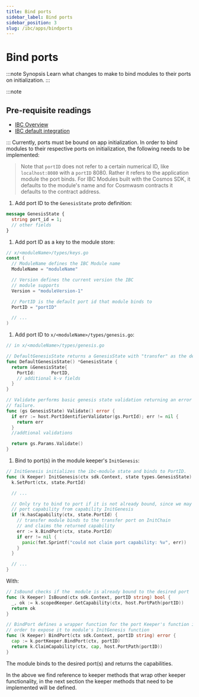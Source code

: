 ```yaml
---
title: Bind ports
sidebar_label: Bind ports
sidebar_position: 3
slug: /ibc/apps/bindports
---
```


# Bind ports

:::note Synopsis
Learn what changes to make to bind modules to their ports on initialization.
:::

:::note

## Pre-requisite readings

- [IBC Overview](../01-overview.md)
- [IBC default integration](../02-integration.md)

:::
Currently, ports must be bound on app initialization. In order to bind modules to their respective ports on initialization, the following needs to be implemented:

> Note that `portID` does not refer to a certain numerical ID, like `localhost:8080` with a `portID` 8080. Rather it refers to the application module the port binds. For IBC Modules built with the Cosmos SDK, it defaults to the module's name and for Cosmwasm contracts it defaults to the contract address.

1. Add port ID to the `GenesisState` proto definition:

```protobuf
message GenesisState {
  string port_id = 1;
  // other fields
}
```

1. Add port ID as a key to the module store:

```go
// x/<moduleName>/types/keys.go
const (
  // ModuleName defines the IBC Module name
  ModuleName = "moduleName"

  // Version defines the current version the IBC
  // module supports
  Version = "moduleVersion-1"

  // PortID is the default port id that module binds to
  PortID = "portID"

  // ...
)
```

1. Add port ID to `x/<moduleName>/types/genesis.go`:

```go
// in x/<moduleName>/types/genesis.go

// DefaultGenesisState returns a GenesisState with "transfer" as the default PortID.
func DefaultGenesisState() *GenesisState {
  return &GenesisState{
    PortId:      PortID,
    // additional k-v fields
  }
}

// Validate performs basic genesis state validation returning an error upon any
// failure.
func (gs GenesisState) Validate() error {
  if err := host.PortIdentifierValidator(gs.PortId); err != nil {
    return err
  }
  //addtional validations

  return gs.Params.Validate()
}
```

1. Bind to port(s) in the module keeper's `InitGenesis`:

```go
// InitGenesis initializes the ibc-module state and binds to PortID.
func (k Keeper) InitGenesis(ctx sdk.Context, state types.GenesisState) {
  k.SetPort(ctx, state.PortId)

  // ...

  // Only try to bind to port if it is not already bound, since we may already own
  // port capability from capability InitGenesis
  if !k.hasCapability(ctx, state.PortId) {
    // transfer module binds to the transfer port on InitChain
    // and claims the returned capability
    err := k.BindPort(ctx, state.PortId)
    if err != nil {
      panic(fmt.Sprintf("could not claim port capability: %v", err))
    }
  }

  // ...
}
```

With:

```go
// IsBound checks if the  module is already bound to the desired port
func (k Keeper) IsBound(ctx sdk.Context, portID string) bool {
  _, ok := k.scopedKeeper.GetCapability(ctx, host.PortPath(portID))
  return ok
}

// BindPort defines a wrapper function for the port Keeper's function in
// order to expose it to module's InitGenesis function
func (k Keeper) BindPort(ctx sdk.Context, portID string) error {
  cap := k.portKeeper.BindPort(ctx, portID)
  return k.ClaimCapability(ctx, cap, host.PortPath(portID))
}
```

The module binds to the desired port(s) and returns the capabilities.

In the above we find reference to keeper methods that wrap other keeper functionality, in the next section the keeper methods that need to be implemented will be defined.
